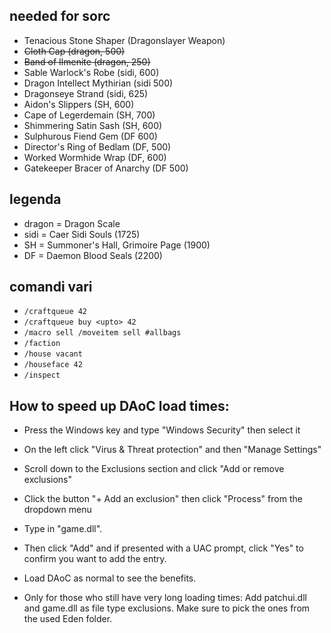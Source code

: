 ## needed for sorc

+ Tenacious Stone Shaper (Dragonslayer Weapon)
+ ~~Cloth Cap (dragon, 500)~~
+ ~~Band of Ilmenite (dragon, 250)~~
+ Sable Warlock's Robe (sidi, 600)
+ Dragon Intellect Mythirian (sidi 500)
+ Dragonseye Strand (sidi, 625)
+ Aidon's Slippers (SH, 600)
+ Cape of Legerdemain (SH, 700)
+ Shimmering Satin Sash (SH, 600)
+ Sulphurous Fiend Gem (DF 600)
+ Director's Ring of Bedlam (DF, 500)
+ Worked Wormhide Wrap (DF, 600)
+ Gatekeeper Bracer of Anarchy (DF 500)

## legenda

+ dragon = Dragon Scale
+ sidi = Caer Sidi Souls (1725)
+ SH = Summoner's Hall, Grimoire Page (1900)
+ DF = Daemon Blood Seals (2200)

## comandi vari

+ `/craftqueue 42`
+ `/craftqueue buy <upto> 42`
+ `/macro sell /moveitem sell #allbags`
+ `/faction`
+ `/house vacant`
+ `/houseface 42`
+ `/inspect`

## How to speed up DAoC load times:

+ Press the Windows key and type "Windows Security" then select it
+ On the left click "Virus & Threat protection" and then "Manage Settings"
+ Scroll down to the Exclusions section and click "Add or remove exclusions"
+ Click the button "+ Add an exclusion" then click "Process" from the dropdown menu
+ Type in "game.dll".
+ Then click "Add" and if presented with a UAC prompt, click "Yes" to confirm you want to add the entry.
+ Load DAoC as normal to see the benefits.


+ Only for those who still have very long loading times:
Add patchui.dll and game.dll as file type exclusions. Make sure to pick the ones from the used Eden folder.